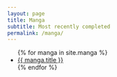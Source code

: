```yaml
---
layout: page
title: Manga
subtitle: Most recently completed
permalink: /manga/
---
```


<ul>
{% for manga in site.manga %}
  <li>
    <a href="{{ manga.external_url }}">{{ manga.title }}</a>
  </li>
{% endfor %}
</ul>

